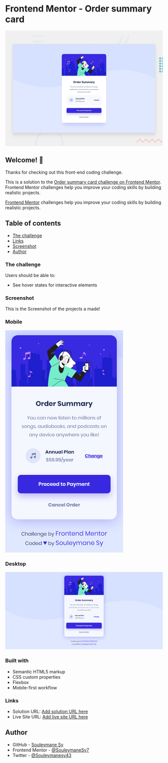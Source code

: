 # Frontend Mentor - Order summary card

![Design preview for the Order summary card coding challenge](./design/desktop-preview.jpg)

## Welcome! 👋

Thanks for checking out this front-end coding challenge.

This is a solution to the [Order summary card challenge on Frontend Mentor](https://www.frontendmentor.io/challenges/order-summary-component-QlPmajDUj). Frontend Mentor challenges help you improve your coding skills by building realistic projects.

[Frontend Mentor](https://www.frontendmentor.io) challenges help you improve your coding skills by building realistic projects.

## Table of contents

- [The challenge](#the-challenge)
- [Links](#links)
- [Screenshot](#screenshot)
- [Author](#author)

### The challenge

Users should be able to:

- See hover states for interactive elements

### Screenshot

This is the Screenshot of the projects a made!

### Mobile

![Mobile Screenshot](./preview/Mobile.png)

### Desktop

![Desktop Screenshot](./preview/Desktop.png)

### Built with

- Semantic HTML5 markup
- CSS custom properties
- Flexbox
- Mobile-first workflow

### Links

- Solution URL: [Add solution URL here](https://www.frontendmentor.io/solutions/order-summary-component-VuS9Df9WiP)
- Live Site URL: [Add live site URL here](https://fem-order-summary-component-seven.vercel.app/)

## Author

- GitHub - [Souleymane Sy](https://github.com/SouleymaneSy7)
- Frontend Mentor - [@SouleymaneSy7](https://www.frontendmentor.io/profile/SouleymaneSy7)
- Twitter - [@Souleymanesy43](https://twitter.com/Souleymanesy43)
